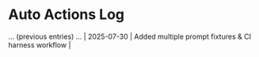 # Auto Actions Log

... (previous entries) ...
| 2025-07-30 | Added multiple prompt fixtures & CI harness workflow |
